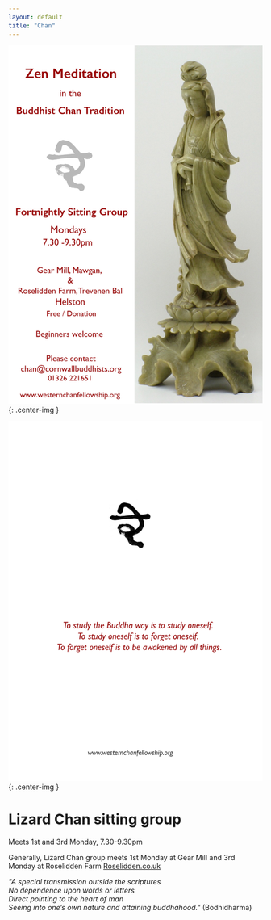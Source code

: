 ```yaml
---
layout: default
title: "Chan"
---
```



![Gear Mill](/assets/images/flyers/LizardChanFlyer01.jpg "flyer"){: .center-img }

![Gear Mill](/assets/images/flyers/LizardChanFlyer02.jpg "flyer"){: .center-img }

# Lizard Chan sitting group
 
Meets 1st and 3rd Monday, 7.30-9.30pm
 
Generally, Lizard Chan group meets 1st Monday at Gear Mill and 3rd Monday at 
Roselidden Farm [Roselidden.co.uk](http://www.roselidden.co.uk)
  

_"A special transmission outside the scriptures  
No dependence upon words or letters  
Direct pointing to the heart of man  
Seeing into one’s own nature and attaining buddhahood."_ (Bodhidharma)
